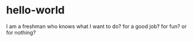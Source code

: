 # hello-world
I am a freshman
who knows what I want to do? for a good job? for fun? or for nothing?

